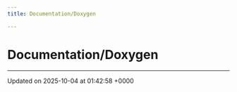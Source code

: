 ```yaml
---
title: Documentation/Doxygen

---
```


# Documentation/Doxygen








-------------------------------

Updated on 2025-10-04 at 01:42:58 +0000
